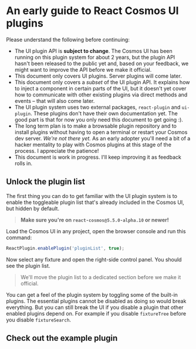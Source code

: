 # An early guide to React Cosmos UI plugins

Please understand the following before continuing:

- The UI plugin API is **subject to change**. The Cosmos UI has been running on this plugin system for about 2 years, but the plugin API hasn't been released to the public yet and, based on your feedback, we might want to improve the API before we make it official.
- This document only covers UI plugins. Server plugins will come later.
- This document only covers a _subset_ of the UI plugin API. It explains how to inject a component in certain parts of the UI, but it doesn't yet cover how to communicate with other existing plugins via direct methods and events – that will also come later.
- The UI plugin system uses two external packages, `react-plugin` and `ui-plugin`. These plugins don't have their own documentation yet. The good part is that for now you only need this document to get going :).
- The long term plan is to make a browsable plugin repository and to install plugins without having to open a terminal or restart your Cosmos dev server. _We're not there yet._ As an early adopter you'll need a bit of a hacker mentality to play with Cosmos plugins at this stage of the process. I appreciate the patience!
- This document is work in progress. I'll keep improving it as feedback rolls in.

## Unlock the plugin list

The first thing you can do to get familiar with the UI plugin system is to enable the toggleable plugin list that's already included in the Cosmos UI, but hidden by default.

> **Make sure you're on `react-cosmos@5.5.0-alpha.10` or newer!**

Load the Cosmos UI in any project, open the browser console and run this command:

```js
ReactPlugin.enablePlugin('pluginList', true);
```

Now select any fixture and open the right-side control panel. You should see the plugin list.

> We'll move the plugin list to a dedicated section before we make it official.

You can get a feel of the plugin system by toggling some of the built-in plugins. The essential plugins cannot be disabled as doing so would break everything. But you can still break the UI if you disable a plugin that other enabled plugins depend on. For example if you disable `fixtureTree` before you disable `fixtureSearch`.

## Check out the example plugin
